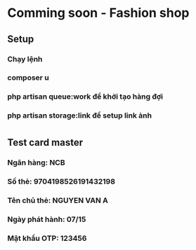 # Comming soon - Fashion shop
## Setup 
### Chạy lệnh 
### composer u
### php artisan queue:work để khởi tạo hàng đợi
### php artisan storage:link để setup link ảnh
#
## Test card master
### Ngân hàng: NCB
### Số thẻ: 9704198526191432198
### Tên chủ thẻ: NGUYEN VAN A
### Ngày phát hành: 07/15
### Mật khẩu OTP: 123456